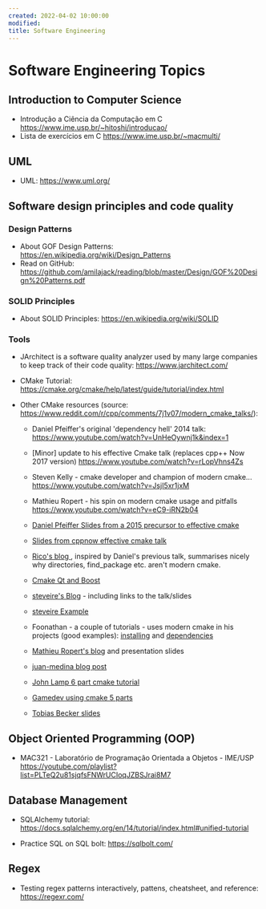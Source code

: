 ```yaml
---
created: 2022-04-02 10:00:00
modified:
title: Software Engineering
---
```


# Software Engineering Topics

## Introduction to Computer Science

- Introdução a Ciência da Computação em C https://www.ime.usp.br/~hitoshi/introducao/
- Lista de exercícios em C https://www.ime.usp.br/~macmulti/

## UML

- UML: https://www.uml.org/

## Software design principles and code quality

### Design Patterns

- About GOF Design Patterns: https://en.wikipedia.org/wiki/Design_Patterns
- Read on GitHub: https://github.com/amilajack/reading/blob/master/Design/GOF%20Design%20Patterns.pdf

### SOLID Principles

- About SOLID Principles: https://en.wikipedia.org/wiki/SOLID

### Tools

- JArchitect is a software quality analyzer used by many large companies to keep track of their code quality: https://www.jarchitect.com/

- CMake Tutorial: https://cmake.org/cmake/help/latest/guide/tutorial/index.html

- Other CMake resources (source: https://www.reddit.com/r/cpp/comments/7j1v07/modern_cmake_talks/):

  - Daniel Pfeiffer's original 'dependency hell' 2014 talk: https://www.youtube.com/watch?v=UnHeOywnj1k&index=1

  - [Minor] update to his effective Cmake talk (replaces cpp++ Now 2017 version) https://www.youtube.com/watch?v=rLopVhns4Zs

  - Steven Kelly - cmake developer and champion of modern cmake... https://www.youtube.com/watch?v=JsjI5xr1jxM

  - Mathieu Ropert - his spin on modern cmake usage and pitfalls https://www.youtube.com/watch?v=eC9-iRN2b04

  - [Daniel Pfeiffer Slides from a 2015 precursor to effective cmake](https://www.slideshare.net/DanielPfeifer1/cmake-48475415) 

  - [Slides from cppnow effective cmake talk](https://github.com/boostcon/cppnow_presentations_2017/blob/master/05-19-2017_friday/effective_cmake__daniel_pfeifer__cppnow_05-19-2017.pdf)

  - [Rico's blog ](https://rix0r.nl/blog/2015/08/13/cmake-guide/), inspired by Daniel's previous talk, summarises nicely why directories, find_package etc. aren't modern cmake.

  - [Cmake Qt and Boost](http://www.kdab.com/modern-cmake-with-qt-and-boost/ )

  - [steveire's Blog](https://steveire.wordpress.com/) - including links to the talk/slides

  - [steveire Example](https://github.com/steveire/grantlee/)

  - Foonathan - a couple of tutorials - uses modern cmake in his projects (good examples): [installing](http://foonathan.net/blog/2016/03/03/cmake-install.html) and [dependencies](http://foonathan.net/blog/2016/07/07/cmake-dependency-handling.html)

  - [Mathieu Ropert's blog](https://mropert.github.io/tag/build/) and presentation slides

  - [juan-medina blog post](https://juan-medina.com/2017/07/01/moderncppci/)

  - [John Lamp 6 part cmake tutorial](https://www.johnlamp.net/cmake-tutorial.html)

  - [Gamedev using cmake 5 parts](https://www.gamedev.net/articles/programming/general-and-gameplay-programming/cross-platform-test-driven-development-environment-using-cmake-part-1-r2986)

  - [Tobias Becker slides](https://docs.google.com/presentation/d/18fY0zDtJCMUW5WdY2ZOfKtvb7lXEbBPFe_I6MNJC0Qw/)  

## Object Oriented Programming (OOP)

- MAC321 - Laboratório de Programação Orientada a Objetos - IME/USP https://youtube.com/playlist?list=PLTeQ2u81sjqfsFNWrUCIoqJZBSJrai8M7

## Database Management

- SQLAlchemy tutorial: https://docs.sqlalchemy.org/en/14/tutorial/index.html#unified-tutorial

- Practice SQL on SQL bolt: https://sqlbolt.com/

## Regex

- Testing regex patterns interactively, pattens, cheatsheet, and reference: https://regexr.com/
